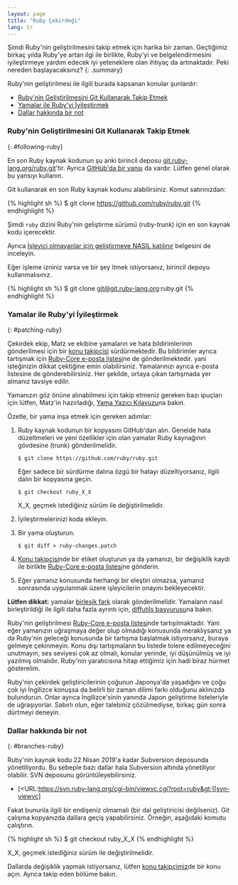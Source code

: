 ```yaml
---
layout: page
title: "Ruby Çekirdeği"
lang: tr
---
```


Şimdi Ruby'nin geliştirilmesini takip etmek için harika bir zaman. Geçtiğimiz
birkaç yılda Ruby'ye artan ilgi ile birlikte, Ruby'yi ve belgelendirmesini
iyileştirmeye yardım edecek iyi yeteneklere olan ihtiyaç da artmaktadır. Peki
nereden başlayacaksınız?
{: .summary}

Ruby'nin geliştirilmesi ile ilgili burada kapsanan konular şunlardır:

* [Ruby'nin Geliştirilmesini Git Kullanarak Takip Etmek](#following-ruby)
* [Yamalar ile Ruby'yi İyileştirmek](#patching-ruby)
* [Dallar hakkında bir not](#branches-ruby)

### Ruby'nin Geliştirilmesini Git Kullanarak Takip Etmek
{: #following-ruby}

En son Ruby kaynak kodunun şu anki birincil deposu
[git.ruby-lang.org/ruby.git][gitrlo]'tir.
Ayrıca [GitHub'da bir yansı][7] da vardır. Lütfen genel olarak bu yansıyı
kullanın.

Git kullanarak en son Ruby kaynak kodunu alabilirsiniz.
Komut satırınızdan:

{% highlight sh %}
$ git clone https://github.com/ruby/ruby.git
{% endhighlight %}

Şimdi `ruby` dizini Ruby'nin geliştirme sürümü (ruby-trunk) için en son kaynak
kodu içerecektir.

Ayrıca
[İşleyici olmayanlar için geliştirmeye NASIL katılınır][noncommitterhowto]
belgesini de inceleyin.

Eğer işleme izniniz varsa ve bir şey itmek istiyorsanız, birincil depoyu
kullanmalısınız.

{% highlight sh %}
$ git clone git@git.ruby-lang.org:ruby.git
{% endhighlight %}

### Yamalar ile Ruby'yi İyileştirmek
{: #patching-ruby}

Çekirdek ekip, Matz ve ekibine yamaların ve hata bildirimlerinin gönderilmesi
için bir [konu takipçisi][10] sürdürmektedir. Bu bildirimler ayrıca tartışmak
için [Ruby-Core e-posta listesi][mailing-lists]ne de gönderilmektedir.
yani isteğinizin dikkat çektiğine emin olabilirsiniz. Yamalarınızı ayrıca
e-posta listesine de gönderebilirsiniz. Her şekilde, ortaya çıkan tartışmada
yer almanız tavsiye edilir.

Yamanızın göz önüne alınabilmesi için takip etmeniz gereken bazı ipuçları için
lütfen, Matz'in hazırladığı, [Yama Yazıcı Kılavuzu][writing-patches]na bakın.

Özetle, bir yama inşa etmek için gereken adımlar:

1.  Ruby kaynak kodunun bir kopyasını GitHub'dan alın. Genelde hata
    düzeltmeleri ve yeni özellikler için olan yamalar Ruby kaynağının gövdesine
    (trunk) gönderilmelidir.

        $ git clone https://github.com/ruby/ruby.git

    Eğer sadece bir sürdürme dalına özgü bir hatayı düzeltiyorsanız, ilgili
    dalın bir kopyasına geçin.

        $ git checkout ruby_X_X

    X_X, geçmek istediğiniz sürüm ile değiştirilmelidir.

2.  İyileştirmelerinizi koda ekleyin.

3.  Bir yama oluşturun.

        $ git diff > ruby-changes.patch

4.  [Konu takipçisi][10]nde bir etiket oluşturun ya da yamanızı, bir değişiklik
    kaydı ile birlikte [Ruby-Core e-posta listesi][mailing-lists]ne gönderin.

5.  Eğer yamanız konusunda herhangi bir eleştiri olmazsa, yamanız sonrasında
    uygulanmak üzere işleyicilerin onayını bekleyecektir.

**Lütfen dikkat:** yamalar [birleşik fark][12] olarak gönderilmelidir.
Yamaların nasıl birleştirildiği ile ilgili daha fazla ayrıntı için,
[diffutils başvurusu][13]na bakın.

Ruby'nin geliştirilmesi [Ruby-Core e-posta listesi][mailing-lists]nde
tartışılmaktadır. Yani eğer yamanızın uğraşmaya değer olup olmadığı konusunda
meraklıysanız ya da Ruby'nin geleceği konusunda bir tartışma başlatmak
istiyorsanız, buraya gelmeye çekinmeyin. Konu dışı tartışmaların bu listede
tolere edilmeyeceğini unutmayın, ses seviyesi çok az olmalı, konular yerinde,
iyi düşünülmüş ve iyi yazılmış olmalıdır. Ruby'nin yaratıcısına hitap ettiğimiz
için hadi biraz hürmet gösterelim.

Ruby'nin çekirdek geliştiricilerinin çoğunun Japonya'da yaşadığını ve çoğu çok
iyi İngilizce konuşsa da belirli bir zaman dilimi farkı olduğunu aklınızda
bulundurun. Onlar ayrıca İngilizce'sinin yanında Japon geliştirme listeleriyle
de uğraşıyorlar. Sabırlı olun, eğer talebiniz çözülmediyse, birkaç gün sonra
dürtmeyi deneyin.


### Dallar hakkında bir not
{: #branches-ruby}

Ruby'nin kaynak kodu 22 Nisan 2019'a kadar Subversion deposunda yönetiliyordu.
Bu sebeple bazı dallar hala Subversion altında yönetiliyor olabilir.
SVN deposunu görüntüleyebilirsiniz.

* [&lt;URL:https://svn.ruby-lang.org/cgi-bin/viewvc.cgi?root=ruby&gt;][svn-viewvc]

Fakat bununla ilgili bir endişeniz olmamalı (bir dal geliştiricisi değilseniz).
Git çalışma kopyanızda dallara geçiş yapabilirsiniz.
Örneğin, aşağıdaki komutu çalıştırın.

{% highlight sh %}
$ git checkout ruby_X_X
{% endhighlight %}

X_X, geçmek istediğiniz sürüm ile değiştirilmelidir.

Dallarda değişiklik yapmak istiyorsanız, lütfen [konu takipçimiz][10]de bir
konu açın. Ayrıca takip eden bölüme bakın.

[gitrlo]: https://git.ruby-lang.org/ruby.git
[mailing-lists]: /tr/community/mailing-lists/
[writing-patches]: /tr/community/ruby-core/writing-patches/
[noncommitterhowto]: https://github.com/shyouhei/ruby/wiki/noncommitterhowto
[svn-viewvc]: https://svn.ruby-lang.org/cgi-bin/viewvc.cgi?root=ruby
[7]: https://github.com/ruby/ruby
[10]: https://bugs.ruby-lang.org/
[12]: http://www.gnu.org/software/diffutils/manual/html_node/Unified-Format.html
[13]: http://www.gnu.org/software/diffutils/manual/html_node/Merging-with-patch.html#Merging%20with%20patch
